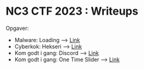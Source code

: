 # NC3 CTF 2023 : Writeups

Opgaver:
* Malware: Loading --> [Link](malware_loading)
* Cyberkok: Hekseri --> [Link](cyberkok_hekseri)
* Kom godt i gang: Discord --> [Link](start_discord)
* Kom godt i gang: One Time Slider --> [Link](start_one-time-slider)